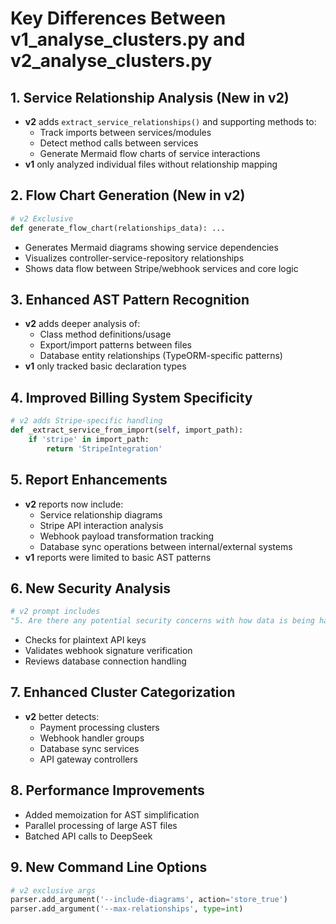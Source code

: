 # Key Differences Between v1_analyse_clusters.py and v2_analyse_clusters.py

## 1. Service Relationship Analysis (New in v2)

- **v2** adds `extract_service_relationships()` and supporting methods to:
  - Track imports between services/modules
  - Detect method calls between services
  - Generate Mermaid flow charts of service interactions
- **v1** only analyzed individual files without relationship mapping

## 2. Flow Chart Generation (New in v2)

```python
# v2 Exclusive
def generate_flow_chart(relationships_data): ...
```

- Generates Mermaid diagrams showing service dependencies
- Visualizes controller-service-repository relationships
- Shows data flow between Stripe/webhook services and core logic

## 3. Enhanced AST Pattern Recognition

- **v2** adds deeper analysis of:
  - Class method definitions/usage
  - Export/import patterns between files
  - Database entity relationships (TypeORM-specific patterns)
- **v1** only tracked basic declaration types

## 4. Improved Billing System Specificity

```python
# v2 adds Stripe-specific handling
def _extract_service_from_import(self, import_path):
    if 'stripe' in import_path:
        return 'StripeIntegration'
```

## 5. Report Enhancements

- **v2** reports now include:
  - Service relationship diagrams
  - Stripe API interaction analysis
  - Webhook payload transformation tracking
  - Database sync operations between internal/external systems
- **v1** reports were limited to basic AST patterns

## 6. New Security Analysis

```python
# v2 prompt includes
"5. Are there any potential security concerns with how data is being handled?"
```

- Checks for plaintext API keys
- Validates webhook signature verification
- Reviews database connection handling

## 7. Enhanced Cluster Categorization

- **v2** better detects:
  - Payment processing clusters
  - Webhook handler groups
  - Database sync services
  - API gateway controllers

## 8. Performance Improvements

- Added memoization for AST simplification
- Parallel processing of large AST files
- Batched API calls to DeepSeek

## 9. New Command Line Options

```python
# v2 exclusive args
parser.add_argument('--include-diagrams', action='store_true')
parser.add_argument('--max-relationships', type=int)